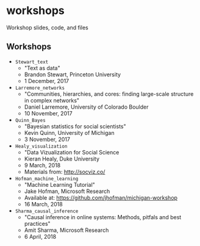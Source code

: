 # workshops
Workshop slides, code, and files

## Workshops
- `Stewart_text`
	- "Text as data"
	- Brandon Stewart, Princeton University
	- 1 December, 2017
- `Larremore_networks`
	- "Communities, hierarchies, and cores: finding large-scale structure in complex networks"
	- Daniel Larremore, University of Colorado Boulder
	- 10 November, 2017
- `Quinn_Bayes`
	- "Bayesian statistics for social scientists"
	- Kevin Quinn, University of Michigan
	- 3 November, 2017
- `Healy_visualization`
	- "Data Vizualization for Social Science
	- Kieran Healy, Duke University
	- 9 March, 2018
	- Materials from: http://socviz.co/
- `Hofman_machine_learning`
	- "Machine Learning Tutorial"
	- Jake Hofman, Microsoft Research
	- Available at: https://github.com/jhofman/michigan-workshop
	- 16 March, 2018
- `Sharma_causal_inference`
	- "Causal inference in online systems: Methods, pitfals and best practices"
	- Amit Sharma, Microsoft Research
	- 6 April, 2018





